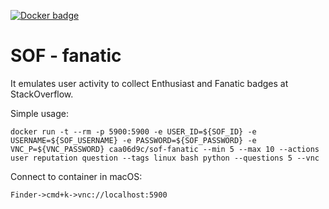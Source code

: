 [![Docker badge](https://img.shields.io/docker/pulls/caa06d9c/sof-fanatic.svg)](https://hub.docker.com/r/caa06d9c/sof-fanatic/)

# SOF - fanatic
It emulates user activity to collect Enthusiast and Fanatic badges at StackOverflow.

Simple usage:
```console
docker run -t --rm -p 5900:5900 -e USER_ID=${SOF_ID} -e USERNAME=${SOF_USERNAME} -e PASSWORD=${SOF_PASSWORD} -e VNC_P=${VNC_PASSWORD} caa06d9c/sof-fanatic --min 5 --max 10 --actions user reputation question --tags linux bash python --questions 5 --vnc 
```
Connect to container in macOS:
```
Finder->cmd+k->vnc://localhost:5900
```
